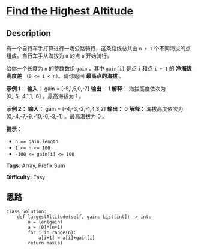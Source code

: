 # [Find the Highest Altitude][title]

## Description

有一个自行车手打算进行一场公路骑行，这条路线总共由 `n + 1` 个不同海拔的点组成。自行车手从海拔为 `0` 的点 `0` 开始骑行。

给你一个长度为 `n` 的整数数组 `gain` ，其中 `gain[i]` 是点 `i` 和点 `i + 1` 的 **净海拔高度差** （`0 <= i
< n`）。请你返回 **最高点的海拔** 。

**示例 1：**
            **输入：** gain = [-5,1,5,0,-7]    **输出：** 1    **解释：** 海拔高度依次为 [0,-5,-4,1,1,-6] 。最高海拔为 1 。    

**示例 2：**
            **输入：** gain = [-4,-3,-2,-1,4,3,2]    **输出：** 0    **解释：** 海拔高度依次为 [0,-4,-7,-9,-10,-6,-3,-1] 。最高海拔为 0 。    

**提示：**

  * `n == gain.length`
  * `1 <= n <= 100`
  * `-100 <= gain[i] <= 100`


**Tags:** Array, Prefix Sum

**Difficulty:** Easy

## 思路

``` python3
class Solution:
    def largestAltitude(self, gain: List[int]) -> int:
        n = len(gain)
        a = [0]*(n+1)
        for i in range(n):
            a[i+1] = a[i]+gain[i]
        return max(a)
```

[title]: https://leetcode-cn.com/problems/find-the-highest-altitude
